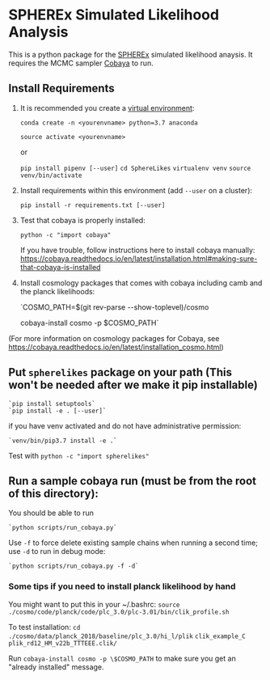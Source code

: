 # SPHEREx Simulated Likelihood Analysis

This is a python package for the [SPHEREx](https://spherex.caltech.edu/) simulated likelihood anaysis.
It requires the MCMC sampler [Cobaya](https://cobaya.readthedocs.io/en/latest/index.html) to run.

## Install Requirements

1. It is recommended you create a [virtual environment](https://uoa-eresearch.github.io/eresearch-cookbook/recipe/2014/11/20/conda/):

   `conda create -n <yourenvname> python=3.7 anaconda`

   `source activate <yourenvname>`

   or

   `pip install pipenv [--user]`
   `cd SphereLikes`
   `virtualenv venv`
   `source venv/bin/activate`

2. Install requirements within this environment (add `--user` on a cluster):

   `pip install -r requirements.txt [--user]`

3. Test that cobaya is properly installed:

   `python -c "import cobaya"`

   If you have trouble, follow instructions here to install cobaya manually: https://cobaya.readthedocs.io/en/latest/installation.html#making-sure-that-cobaya-is-installed

4. Install cosmology packages that comes with cobaya including camb and the planck likelihoods:

   `COSMO_PATH=\$(git rev-parse --show-toplevel)/cosmo

   cobaya-install cosmo -p \$COSMO_PATH`

(For more information on cosmology packages for Cobaya, see
https://cobaya.readthedocs.io/en/latest/installation_cosmo.html)

## Put `spherelikes` package on your path (This won't be needed after we make it pip installable)

    `pip install setuptools`
    `pip install -e . [--user]`

if you have venv activated and do not have administrative permission:

    `venv/bin/pip3.7 install -e .`

Test with `python -c "import spherelikes"`

## Run a sample cobaya run (must be from the root of this directory):

You should be able to run

    `python scripts/run_cobaya.py`

Use `-f` to force delete existing sample chains when running a second time; use `-d` to run in debug mode:

    `python scripts/run_cobaya.py -f -d`

### Some tips if you need to install planck likelihood by hand

You might want to put this in your ~/.bashrc:
`source ./cosmo/code/planck/code/plc_3.0/plc-3.01/bin/clik_profile.sh`

To test installation:
`cd ./cosmo/data/planck_2018/baseline/plc_3.0/hi_l/plik`
`clik_example_C plik_rd12_HM_v22b_TTTEEE.clik/`

Run `cobaya-install cosmo -p \$COSMO_PATH` to make sure you get an "already installed" message.
